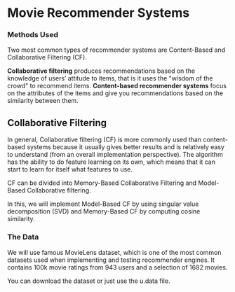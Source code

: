 # Movie Recommender Systems

### Methods Used
Two most common types of recommender systems are Content-Based and Collaborative Filtering (CF).

**Collaborative filtering** produces recommendations based on the knowledge of users’ attitude to items, that is it uses the "wisdom of the crowd" to recommend items.
**Content-based recommender systems** focus on the attributes of the items and give you recommendations based on the similarity between them.


## Collaborative Filtering
In general, Collaborative filtering (CF) is more commonly used than content-based systems because it usually gives better results and is relatively easy to understand (from an overall implementation perspective). The algorithm has the ability to do feature learning on its own, which means that it can start to learn for itself what features to use.

CF can be divided into Memory-Based Collaborative Filtering and Model-Based Collaborative filtering.

In this, we will implement Model-Based CF by using singular value decomposition (SVD) and Memory-Based CF by computing cosine similarity.

### The Data
We will use famous MovieLens dataset, which is one of the most common datasets used when implementing and testing recommender engines. It contains 100k movie ratings from 943 users and a selection of 1682 movies.

You can download the dataset or just use the u.data file.
